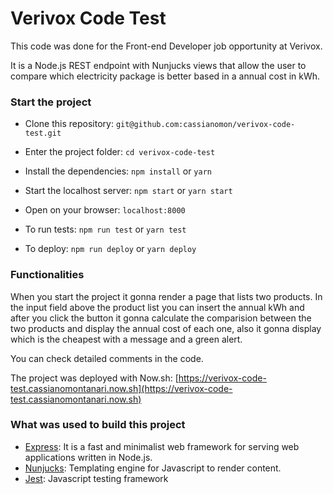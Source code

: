 # Verivox Code Test

This code was done for the Front-end Developer job opportunity at Verivox.

It is a Node.js REST endpoint with Nunjucks views that allow the user to compare which electricity package is better based in a annual cost in kWh.

### Start the project

- Clone this repository:
  `git@github.com:cassianomon/verivox-code-test.git`
- Enter the project folder:
  `cd verivox-code-test`
- Install the dependencies:
  `npm install` or `yarn`
- Start the localhost server:
  `npm start` or `yarn start`
- Open on your browser:
  `localhost:8000`

- To run tests:
  `npm run test` or `yarn test`

- To deploy:
  `npm run deploy` or `yarn deploy`

### Functionalities

When you start the project it gonna render a page that lists two products. In the input field above the product list you can insert the annual kWh and after you click the button it gonna calculate the comparision between the two products and display the annual cost of each one, also it gonna display which is the cheapest with a message and a green alert.

You can check detailed comments in the code.

The project was deployed with Now.sh:
[https://verivox-code-test.cassianomontanari.now.sh](https://verivox-code-test.cassianomontanari.now.sh)

### What was used to build this project

- [Express](http://expressjs.com/): It is a fast and minimalist web framework for serving web applications written in Node.js.
- [Nunjucks](https://github.com/mozilla/nunjucks#readme): Templating engine for Javascript to render content.
- [Jest](https://jestjs.io/): Javascript testing framework
